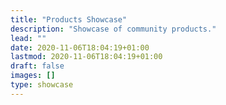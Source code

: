 ```yaml
---
title: "Products Showcase"
description: "Showcase of community products."
lead: ""
date: 2020-11-06T18:04:19+01:00
lastmod: 2020-11-06T18:04:19+01:00
draft: false
images: []
type: showcase
---
```

